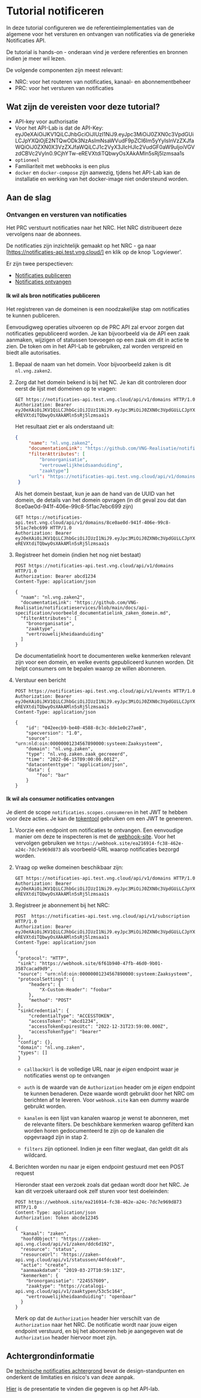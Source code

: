 
# Tutorial notificeren

In deze tutorial configureren we de referentieimplementaties van de algemene voor het versturen en ontvangen van notificaties via de generieke 
Notificaties API.

De tutorial is hands-on - onderaan vind je verdere referenties en bronnen indien je meer wil lezen.

De volgende componenten zijn meest relevant:

* NRC: voor het routeren van notificaties, kanaal- en abonnementbeheer
* PRC: voor het versturen van notificaties


## Wat zijn de vereisten voor deze tutorial?

* API-key voor authorisatie
 * Voor het API-Lab is dat de API-Key:
eyJ0eXAiOiJKV1QiLCJhbGciOiJIUzI1NiJ9.eyJpc3MiOiJ0ZXN0c3VpdGUiLCJpYXQiOjE2NTQwODk3NzAsImNsaWVudF9pZCI6Im5yYyIsInVzZXJfaWQiOiJ0ZXN0X3VzZXJfaWQiLCJ1c2VyX3JlcHJlc2VudGF0aW9uIjoiVGVzdCBVc2VyIn0.9CjhYTw-eREVXtdiTQbwyOsXAkAMln5sRj5lzmsaa1s
* `optioneel`
* Familiariteit met webhooks is een plus
* `docker` en `docker-compose` zijn aanwezig, tjdens het API-Lab kan de installatie en werking van het docker-image niet ondersteund worden.

## Aan de slag

### Ontvangen en versturen van notificaties

Het PRC verstuurt notificaties naar het NRC. Het NRC distribueert deze vervolgens naar de abonnees.

De notificaties zijn inzichtelijk gemaakt op het NRC - ga naar [https://notificaties-api.test.vng.cloud/] en klik op de knop 'Logviewer'.

Er zijn twee perspectieven:

* [Notificaties publiceren](#ik-wil-als-bron-notificaties-publiceren)
* [Notificaties ontvangen](#ik-wil-als-consumer-notificaties-ontvangen)

#### Ik wil als bron notificaties publiceren

Het registreren van de domeinen is een noodzakelijke stap om notificaties te kunnen publiceren.

Eenvoudigweg operaties uitvoeren op de PRC API zal ervoor zorgen dat notificaties gepubliceerd worden. Je kan bijvoorbeeld via de API een zaak
aanmaken, wijzigen of statussen toevoegen op een zaak om dit in actie te zien. De token om in het API-Lab te gebruiken, zal worden verspreid en biedt alle autorisaties.

1. Bepaal de naam van het domein. Voor bijvoorbeeld zaken is dit `nl.vng.zaken2`.

2. Zorg dat het domein bekend is bij het NC. Je kan dit controleren door eerst de lijst met domeinen op te vragen:
 
   ```http
   GET https://notificaties-api.test.vng.cloud/api/v1/domains HTTP/1.0
   Authorization: Bearer eyJ0eXAiOiJKV1QiLCJhbGciOiJIUzI1NiJ9.eyJpc3MiOiJ0ZXN0c3VpdGUiLCJpYXQiOjE2NTQwODk3NzAsImNsaWVudF9pZCI6Im5yYyIsInVzZXJfaWQiOiJ0ZXN0X3VzZXJfaWQiLCJ1c2VyX3JlcHJlc2VudGF0aW9uIjoiVGVzdCBVc2VyIn0.9CjhYTw-eREVXtdiTQbwyOsXAkAMln5sRj5lzmsaa1s
   ```
   Het resultaat ziet er als onderstaand uit:
   ```json
   {
        "name": "nl.vng.zaken2",
        "documentationLink": "https://github.com/VNG-Realisatie/notificatieservices/blob/main/docs/api-specification/voorbeeld_documentatielink_zaken_domein.md",
        "filterAttributes": [
            "bronorganisatie",
            "vertrouwelijkheidsaanduiding",
            "zaaktype"]
        "url": "https://notificaties-api.test.vng.cloud/api/v1/domains/8ce0ae0d-941f-406e-99c8-5f1ac7ebc699"
    }
   ```
   Als het domein bestaat, kun je aan de hand van de UUID van het domein, de details van het domein opvragen (in dit geval zou dat dan 8ce0ae0d-941f-406e-99c8-5f1ac7ebc699 zijn)
   
   ```http
   GET https://notificaties-api.test.vng.cloud/api/v1/domains/8ce0ae0d-941f-406e-99c8-5f1ac7ebc699 HTTP/1.0
   Authorization: Bearer eyJ0eXAiOiJKV1QiLCJhbGciOiJIUzI1NiJ9.eyJpc3MiOiJ0ZXN0c3VpdGUiLCJpYXQiOjE2NTQwODk3NzAsImNsaWVudF9pZCI6Im5yYyIsInVzZXJfaWQiOiJ0ZXN0X3VzZXJfaWQiLCJ1c2VyX3JlcHJlc2VudGF0aW9uIjoiVGVzdCBVc2VyIn0.9CjhYTw-eREVXtdiTQbwyOsXAkAMln5sRj5lzmsaa1s   
   ```

3. Registreer het domein (indien het nog niet bestaat)

    ```http
    POST https://notificaties-api.test.vng.cloud/api/v1/domains HTTP/1.0
    Authorization: Bearer abcd1234
    Content-Type: application/json

    {
      "naam": "nl.vng.zaken2",
      "documentatieLink": "https://github.com/VNG-Realisatie/notificatieservices/blob/main/docs/api-specification/voorbeeld_documentatielink_zaken_domein.md",
      "filterAttributes": [
        "bronorganisatie",
        "zaaktype",
        "vertrouwelijkheidaanduiding"
      ]
    }
    ```

    De documentatielink hoort te documenteren welke kenmerken relevant zijn voor een domein, en welke events gepubliceerd kunnen worden. Dit helpt consumers om te bepalen waarop ze willen abonneren.

4. Verstuur een bericht

    ```http
    POST https://notificaties-api.test.vng.cloud/api/v1/events HTTP/1.0
    Authorization: Bearer eyJ0eXAiOiJKV1QiLCJhbGciOiJIUzI1NiJ9.eyJpc3MiOiJ0ZXN0c3VpdGUiLCJpYXQiOjE2NTQwODk3NzAsImNsaWVudF9pZCI6Im5yYyIsInVzZXJfaWQiOiJ0ZXN0X3VzZXJfaWQiLCJ1c2VyX3JlcHJlc2VudGF0aW9uIjoiVGVzdCBVc2VyIn0.9CjhYTw-eREVXtdiTQbwyOsXAkAMln5sRj5lzmsaa1s
    Content-Type: application/json
    
    {
        "id": "042eecb9-be40-4588-8c3c-8de1e0c27ae8",
        "specversion": "1.0",
        "source": "urn:nld:oin:00000001234567890000:systeem:Zaaksysteem",
        "domain": "nl.vng.zaken",
        "type": "nl.vng.zaken.zaak_gecreeerd",
        "time": "2022-06-15T09:00:00.001Z",
        "datacontenttype": "application/json",
        "data": {
            "foo": "bar"
        }
    }
    ```

#### Ik wil als consumer notificaties ontvangen

Je dient de scope `notificaties.scopes.consumeren` in het JWT te hebben voor deze acties. Je kan de [tokentool][token-generator] gebruiken om een JWT te genereren.

1. Voorzie een endpoint om notificaties te ontvangen. Een eenvoudige manier om deze te inspecteren is met de [webhook-site](https://webhook.site). Voor het vervolgen gebruiken we `https://webhook.site/ea216914-fc38-462e-a24c-7dc7e969d873` als voorbeeld-URL waarop notificaties bezorgd worden.

2. Vraag op welke domeinen beschikbaar zijn:

   ```http
   GET https://notificaties-api.test.vng.cloud/api/v1/domains HTTP/1.0
   Authorization: Bearer eyJ0eXAiOiJKV1QiLCJhbGciOiJIUzI1NiJ9.eyJpc3MiOiJ0ZXN0c3VpdGUiLCJpYXQiOjE2NTQwODk3NzAsImNsaWVudF9pZCI6Im5yYyIsInVzZXJfaWQiOiJ0ZXN0X3VzZXJfaWQiLCJ1c2VyX3JlcHJlc2VudGF0aW9uIjoiVGVzdCBVc2VyIn0.9CjhYTw-eREVXtdiTQbwyOsXAkAMln5sRj5lzmsaa1s
    ````

3. Registreer je abonnement bij het NRC:

   ```http
   POST  https://notificaties-api.test.vng.cloud/api/v1/subscription HTTP/1.0
   Authorization: Bearer eyJ0eXAiOiJKV1QiLCJhbGciOiJIUzI1NiJ9.eyJpc3MiOiJ0ZXN0c3VpdGUiLCJpYXQiOjE2NTQwODk3NzAsImNsaWVudF9pZCI6Im5yYyIsInVzZXJfaWQiOiJ0ZXN0X3VzZXJfaWQiLCJ1c2VyX3JlcHJlc2VudGF0aW9uIjoiVGVzdCBVc2VyIn0.9CjhYTw-eREVXtdiTQbwyOsXAkAMln5sRj5lzmsaa1s
   Content-Type: application/json

   {
    "protocol": "HTTP",
    "sink": "https://webhook.site/6f61b940-47fb-46d0-9b01-3587cacad9d9",
    "source": "urn:nld:oin:00000001234567890000:systeem:Zaaksysteem",
    "protocolSettings": {
        "headers": {
            "X-Custom-Header": "foobar"
        },
        "method": "POST"
    },
    "sinkCredential": {
        "credentialType": "ACCESSTOKEN",
        "accessToken": "abcd1234",
        "accessTokenExpiresUtc": "2022-12-31T23:59:00.000Z",
        "accessTokenType": "bearer"
    },
    "config": {},
    "domain": "nl.vng.zaken",
    "types": []
    }
    ```

    * `callbackUrl` is de volledige URL naar je _eigen_ endpoint waar je
      notificaties wenst op te ontvangen

    * `auth` is de waarde van de `Authorization` header om je _eigen_ endpoint
      te kunnen benaderen. Deze waarde wordt gebruikt door het NRC om berichten
      af te leveren. Voor `webhook.site` kan een dummy waarde gebruikt worden.

    * `kanalen` is een lijst van kanalen waarop je wenst te abonneren, met de
      relevante filters. De beschikbare kenmerken waarop gefilterd kan worden
      horen gedocumenteerd te zijn op de kanalen die opgevraagd zijn in stap 2.

    * `filters` zijn optioneel. Indien je een filter weglaat, dan geldt dit als
      wildcard.

4. Berichten worden nu naar je eigen endpoint gestuurd met een POST request

    Hieronder staat een verzoek zoals dat gedaan wordt door het NRC. Je kan dit
    verzoek uiteraard ook zelf sturen voor test doeleinden:

   ```http
   POST https://webhook.site/ea216914-fc38-462e-a24c-7dc7e969d873 HTTP/1.0
   Content-Type: application/json
   Authorization: Token abcde12345

   {
     "kanaal": "zaken",
     "hoofdObject": "https://zaken-api.vng.cloud/api/v1/zaken/ddc6d192",
     "resource": "status",
     "resourceUrl": "https://zaken-api.vng.cloud/api/v1/statussen/44fdcebf",
     "actie": "create",
     "aanmaakdatum": "2019-03-27T10:59:13Z",
     "kenmerken": {
       "bronorganisatie": "224557609",
       "zaaktype": "https://catalogi-api.vng.cloud/api/v1/zaaktypen/53c5c164",
       "vertrouwelijkheidaanduiding": "openbaar"
     }
   }
   ```

    Merk op dat de `Authorization` header hier verschilt van de `Authorization`
    naar het NRC. De notificatie wordt naar jouw eigen endpoint verstuurd,
    en bij het abonneren heb je aangegeven wat de `Authorization` header
    hiervoor moet zijn.

[token-generator]: https://zaken-auth.vng.cloud


## Achtergrondinformatie

De [technische notificaties achtergrond](/gemma-zaken/themas/achtergronddocumentatie/notificaties) bevat de
design-standpunten en onderkent de limitaties en risico's van deze aanpak.

[Hier](./_assets/notificeren.pptx) is de presentatie te vinden die gegeven is op het
API-lab.
